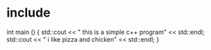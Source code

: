 # include <iostream>
int main ()
{
std::cout << " this is a simple c++ program" << std::endl;
  std::cout << " i like pizza and chicken" << std::endl;
} 
